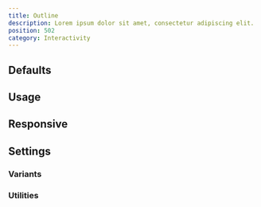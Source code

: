 ```yaml
---
title: Outline
description: Lorem ipsum dolor sit amet, consectetur adipiscing elit.
position: 502
category: Interactivity
---
```


## Defaults

<TableGenerateCommon
  :rules="{
    'outline-none': [
      'outline: 2px solid transparent;',
      'outline-offset: 2px;',
    ],
    'outline-white': [
      'outline: 2px dotted white;',
      'outline-offset: 2px;',
    ],
    'outline-black': [
      'outline: 2px dotted black;',
      'outline-offset: 2px;',
    ],
}"></TableGenerateCommon>

## Usage

## Responsive

## Settings

### Variants

### Utilities
